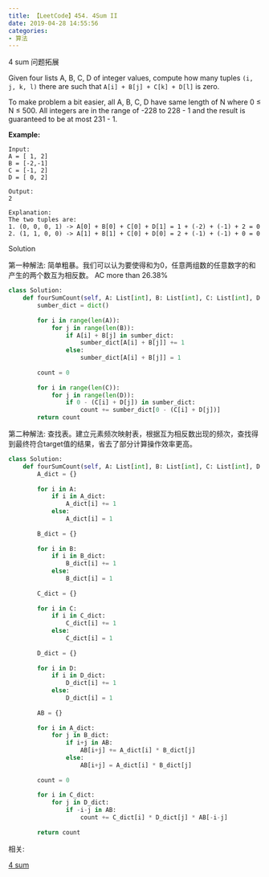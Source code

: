 ```yaml
---
title: 【LeetCode】454. 4Sum II
date: 2019-04-28 14:55:56
categories:
- 算法
---
```


4 sum 问题拓展

<!-- more -->

Given four lists A, B, C, D of integer values, compute how many tuples `(i, j, k, l)` there are such that `A[i] + B[j] + C[k] + D[l]` is zero.

To make problem a bit easier, all A, B, C, D have same length of N where 0 ≤ N ≤ 500. All integers are in the range of -228 to 228 - 1 and the result is guaranteed to be at most 231 - 1.

**Example:**

```
Input:
A = [ 1, 2]
B = [-2,-1]
C = [-1, 2]
D = [ 0, 2]

Output:
2

Explanation:
The two tuples are:
1. (0, 0, 0, 1) -> A[0] + B[0] + C[0] + D[1] = 1 + (-2) + (-1) + 2 = 0
2. (1, 1, 0, 0) -> A[1] + B[1] + C[0] + D[0] = 2 + (-1) + (-1) + 0 = 0
```

Solution

第一种解法: 简单粗暴。我们可以认为要使得和为0，任意两组数的任意数字的和产生的两个数互为相反数。 AC more than 26.38%

```python
class Solution:
    def fourSumCount(self, A: List[int], B: List[int], C: List[int], D: List[int]) -> int:
        sumber_dict = dict()
        
        for i in range(len(A)):
            for j in range(len(B)):
                if A[i] + B[j] in sumber_dict:
                    sumber_dict[A[i] + B[j]] += 1
                else:
                    sumber_dict[A[i] + B[j]] = 1
                    
        count = 0
        
        for i in range(len(C)):
            for j in range(len(D)):
                if 0 - (C[i] + D[j]) in sumber_dict:
                    count += sumber_dict[0 - (C[i] + D[j])]
        return count      
```



第二种解法: 查找表。建立元素频次映射表，根据互为相反数出现的频次，查找得到最终符合target值的结果，省去了部分计算操作效率更高。

```python
class Solution:
    def fourSumCount(self, A: List[int], B: List[int], C: List[int], D: List[int]) -> int:
        A_dict = {}
        
        for i in A:
            if i in A_dict:
                A_dict[i] += 1
            else:
                A_dict[i] = 1
                
        B_dict = {}
        
        for i in B:
            if i in B_dict:
                B_dict[i] += 1
            else:
                B_dict[i] = 1
                
        C_dict = {}
        
        for i in C:
            if i in C_dict:
                C_dict[i] += 1
            else:
                C_dict[i] = 1
                
        D_dict = {}
        
        for i in D:
            if i in D_dict:
                D_dict[i] += 1
            else:
                D_dict[i] = 1
                
        AB = {}
        
        for i in A_dict:
            for j in B_dict:
                if i+j in AB:
                    AB[i+j] += A_dict[i] * B_dict[j]
                else:
                    AB[i+j] = A_dict[i] * B_dict[j]
                    
        count = 0
        
        for i in C_dict:
            for j in D_dict:
                if -i-j in AB:
                    count += C_dict[i] * D_dict[j] * AB[-i-j]
                    
        return count
```



相关:

[4 sum](https://leetcode.com/problems/4sum/)

